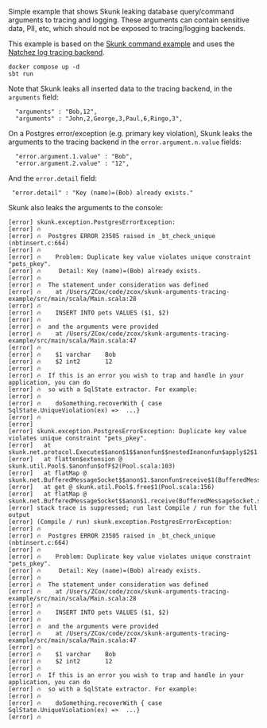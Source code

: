 Simple example that shows Skunk leaking database query/command arguments to tracing and logging. These arguments can contain sensitive data, PII, etc, which should not be exposed to tracing/logging backends.

This example is based on the [Skunk command example](https://tpolecat.github.io/skunk/tutorial/Command.html#full-example) and uses the [Natchez log tracing backend](https://tpolecat.github.io/natchez/backends/log.html).

```
docker compose up -d
sbt run
```

Note that Skunk leaks all inserted data to the tracing backend, in the `arguments` field:

```
  "arguments" : "Bob,12",
  "arguments" : "John,2,George,3,Paul,6,Ringo,3",
```

On a Postgres error/exception (e.g. primary key violation), Skunk leaks the arguments to the tracing backend in the `error.argument.n.value` fields:

```
  "error.argument.1.value" : "Bob",
  "error.argument.2.value" : "12",
```

And the `error.detail` field:

```
 "error.detail" : "Key (name)=(Bob) already exists."
```

Skunk also leaks the arguments to the console:

```
[error] skunk.exception.PostgresErrorException:
[error] 🔥
[error] 🔥  Postgres ERROR 23505 raised in _bt_check_unique (nbtinsert.c:664)
[error] 🔥
[error] 🔥    Problem: Duplicate key value violates unique constraint "pets_pkey".
[error] 🔥     Detail: Key (name)=(Bob) already exists.
[error] 🔥
[error] 🔥  The statement under consideration was defined
[error] 🔥    at /Users/ZCox/code/zcox/skunk-arguments-tracing-example/src/main/scala/Main.scala:28
[error] 🔥
[error] 🔥    INSERT INTO pets VALUES ($1, $2)
[error] 🔥
[error] 🔥  and the arguments were provided
[error] 🔥    at /Users/ZCox/code/zcox/skunk-arguments-tracing-example/src/main/scala/Main.scala:47
[error] 🔥
[error] 🔥    $1 varchar    Bob
[error] 🔥    $2 int2       12
[error] 🔥
[error] 🔥  If this is an error you wish to trap and handle in your application, you can do
[error] 🔥  so with a SqlState extractor. For example:
[error] 🔥
[error] 🔥    doSomething.recoverWith { case SqlState.UniqueViolation(ex) =>  ...}
[error] 🔥
[error]
[error] skunk.exception.PostgresErrorException: Duplicate key value violates unique constraint "pets_pkey".
[error]   at skunk.net.protocol.Execute$$anon$1$$anonfun$$nestedInanonfun$apply$2$1.$anonfun$applyOrElse$8(Execute.scala:69)
[error]   at flatten$extension @ skunk.util.Pool$.$anonfun$ofF$2(Pool.scala:103)
[error]   at flatMap @ skunk.net.BufferedMessageSocket$$anon$1.$anonfun$receive$1(BufferedMessageSocket.scala:150)
[error]   at get @ skunk.util.Pool$.free$1(Pool.scala:156)
[error]   at flatMap @ skunk.net.BufferedMessageSocket$$anon$1.receive(BufferedMessageSocket.scala:147)
[error] stack trace is suppressed; run last Compile / run for the full output
[error] (Compile / run) skunk.exception.PostgresErrorException:
[error] 🔥
[error] 🔥  Postgres ERROR 23505 raised in _bt_check_unique (nbtinsert.c:664)
[error] 🔥
[error] 🔥    Problem: Duplicate key value violates unique constraint "pets_pkey".
[error] 🔥     Detail: Key (name)=(Bob) already exists.
[error] 🔥
[error] 🔥  The statement under consideration was defined
[error] 🔥    at /Users/ZCox/code/zcox/skunk-arguments-tracing-example/src/main/scala/Main.scala:28
[error] 🔥
[error] 🔥    INSERT INTO pets VALUES ($1, $2)
[error] 🔥
[error] 🔥  and the arguments were provided
[error] 🔥    at /Users/ZCox/code/zcox/skunk-arguments-tracing-example/src/main/scala/Main.scala:47
[error] 🔥
[error] 🔥    $1 varchar    Bob
[error] 🔥    $2 int2       12
[error] 🔥
[error] 🔥  If this is an error you wish to trap and handle in your application, you can do
[error] 🔥  so with a SqlState extractor. For example:
[error] 🔥
[error] 🔥    doSomething.recoverWith { case SqlState.UniqueViolation(ex) =>  ...}
[error] 🔥
```
